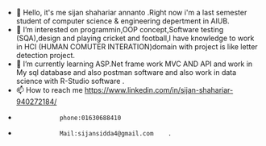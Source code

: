 - 👋 Hello, it's me sijan shahariar annanto .Right now i'm a last semester student of computer science & engineering depertment in AIUB.
- 👀 I’m interested on programmin,OOP concept,Software testing (SQA),design and playing cricket and football,I have knowledge to work in HCI (HUMAN COMUTER INTERATION)domain with project is like letter detection project.
- 🌱 I’m currently learning ASP.Net frame work MVC AND API and work in My sql database and also postman software and also work in data science with R-Studio software .
- 📫 How to reach me https://www.linkedin.com/in/sijan-shahariar-940272184/
-                 phone:01630688410
-                 Mail:sijansidda4@gmail.com    .

<!---
Sijan04/Sijan04 is a ✨ special ✨ repository because its `README.md` (this file) appears on your GitHub profile.
You can click the Preview link to take a look at your changes.
--->
